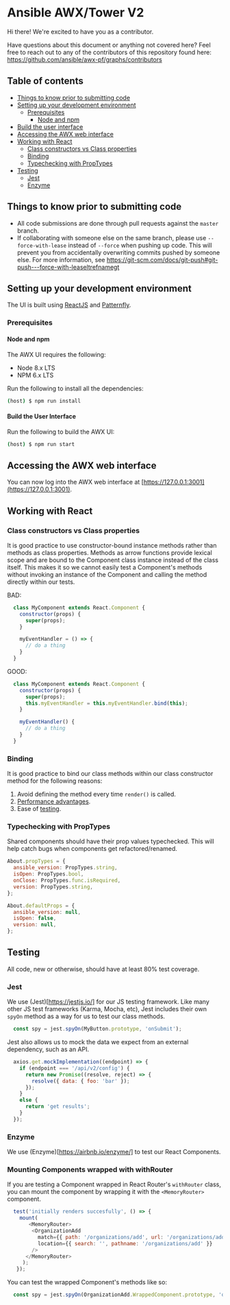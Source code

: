 # Ansible AWX/Tower V2

Hi there! We're excited to have you as a contributor.

Have questions about this document or anything not covered here? Feel free to reach out to any of the contributors of this repository found here: https://github.com/ansible/awx-pf/graphs/contributors

## Table of contents

* [Things to know prior to submitting code](#things-to-know-prior-to-submitting-code)
* [Setting up your development environment](#setting-up-your-development-environment)
  * [Prerequisites](#prerequisites)
    * [Node and npm](#node-and-npm)
* [Build the user interface](#build-the-user-interface)
* [Accessing the AWX web interface](#accessing-the-awx-web-interface)
* [Working with React](#working-with-react)
  * [Class constructors vs Class properties](#class-constructors-vs-class-properties)
  * [Binding](#binding)
  * [Typechecking with PropTypes](#typechecking-with-proptypes)
* [Testing](#testing)
  * [Jest](#jest)
  * [Enzyme](#enzyme)

## Things to know prior to submitting code

- All code submissions are done through pull requests against the `master` branch.
- If collaborating with someone else on the same branch, please use `--force-with-lease` instead of `--force` when pushing up code. This will prevent you from accidentally overwriting commits pushed by someone else. For more information, see https://git-scm.com/docs/git-push#git-push---force-with-leaseltrefnamegt

## Setting up your development environment

The UI is built using [ReactJS](https://reactjs.org/docs/getting-started.html) and [Patternfly](https://www.patternfly.org/).

### Prerequisites

#### Node and npm

The AWX UI requires the following:

- Node 8.x LTS
- NPM 6.x LTS

Run the following to install all the dependencies:
```bash
(host) $ npm run install
```

#### Build the User Interface

Run the following to build the AWX UI:

```bash
(host) $ npm run start
```

## Accessing the AWX web interface

You can now log into the AWX web interface at [https://127.0.0.1:3001](https://127.0.0.1:3001).

## Working with React
### Class constructors vs Class properties
It is good practice to use constructor-bound instance methods rather than methods as class properties. Methods as arrow functions provide lexical scope and are bound to the Component class instance instead of the class itself. This makes it so we cannot easily test a Component's methods without invoking an instance of the Component and calling the method directly within our tests.

BAD:
  ```javascript
    class MyComponent extends React.Component {
      constructor(props) {
        super(props);
      }

      myEventHandler = () => {
        // do a thing
      }
    }
  ```
GOOD:
  ```javascript
    class MyComponent extends React.Component {
      constructor(props) {
        super(props);
        this.myEventHandler = this.myEventHandler.bind(this);
      }

      myEventHandler() {
        // do a thing
      }
    }
  ```

### Binding
It is good practice to bind our class methods within our class constructor method for the following reasons:
  1. Avoid defining the method every time `render()` is called.
  2. [Performance advantages](https://stackoverflow.com/a/44844916).
  3. Ease of [testing](https://github.com/airbnb/enzyme/issues/365).

### Typechecking with PropTypes
Shared components should have their prop values typechecked. This will help catch bugs when components get refactored/renamed.
```javascript
About.propTypes = {
  ansible_version: PropTypes.string,
  isOpen: PropTypes.bool,
  onClose: PropTypes.func.isRequired,
  version: PropTypes.string,
};

About.defaultProps = {
  ansible_version: null,
  isOpen: false,
  version: null,
};
```



## Testing
All code, new or otherwise, should have at least 80% test coverage.
### Jest
We use (Jest)[https://jestjs.io/] for our JS testing framework.
Like many other JS test frameworks (Karma, Mocha, etc), Jest includes their own `spyOn` method as a way for us to test our class methods.
```javascript
  const spy = jest.spyOn(MyButton.prototype, 'onSubmit');
```

Jest also allows us to mock the data we expect from an external dependency, such as an API.
```javascript
  axios.get.mockImplementation((endpoint) => {
    if (endpoint === '/api/v2/config') {
      return new Promise((resolve, reject) => {
        resolve({ data: { foo: 'bar' });
      });
    }
    else {
      return 'get results';
    }
  });
```

### Enzyme
We use (Enzyme)[https://airbnb.io/enzyme/] to test our React Components.
### Mounting Components wrapped with withRouter
If you are testing a Component wrapped in React Router's `withRouter` class, you can mount the component by wrapping it with the `<MemoryRouter>` component.
```javascript
  test('initially renders succesfully', () => {
    mount(
       <MemoryRouter>
        <OrganizationAdd
          match={{ path: '/organizations/add', url: '/organizations/add' }}
          location={{ search: '', pathname: '/organizations/add' }}
        />
      </MemoryRouter>
     );
   });
```
You can test the wrapped Component's methods like so:
```javascript
  const spy = jest.spyOn(OrganizationAdd.WrappedComponent.prototype, 'onCancel');
```
